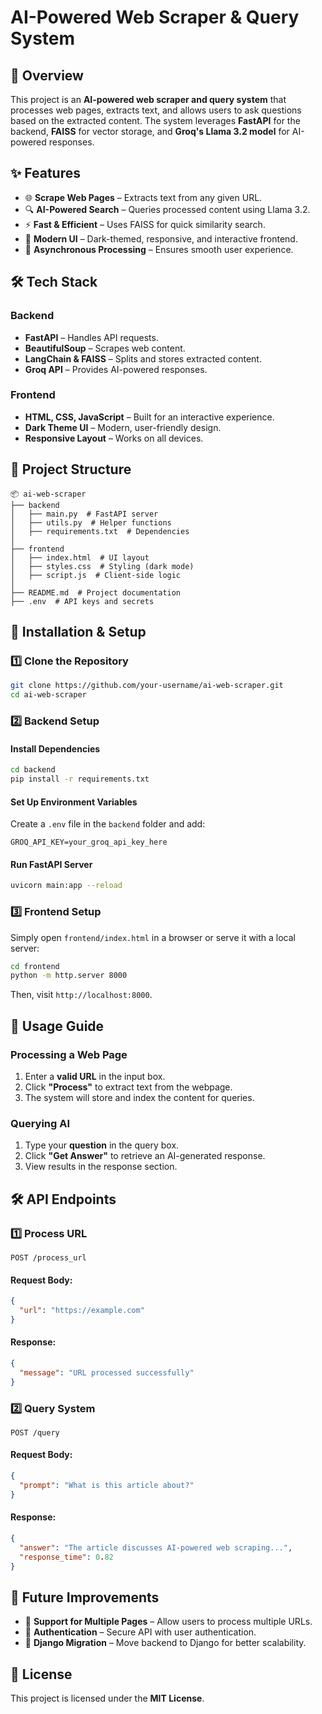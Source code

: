 # AI-Powered Web Scraper & Query System

## 🚀 Overview
This project is an **AI-powered web scraper and query system** that processes web pages, extracts text, and allows users to ask questions based on the extracted content. The system leverages **FastAPI** for the backend, **FAISS** for vector storage, and **Groq's Llama 3.2 model** for AI-powered responses.

## ✨ Features
- 🌐 **Scrape Web Pages** – Extracts text from any given URL.
- 🔍 **AI-Powered Search** – Queries processed content using Llama 3.2.
- ⚡ **Fast & Efficient** – Uses FAISS for quick similarity search.
- 🎨 **Modern UI** – Dark-themed, responsive, and interactive frontend.
- 🚀 **Asynchronous Processing** – Ensures smooth user experience.

## 🛠️ Tech Stack
### **Backend**
- **FastAPI** – Handles API requests.
- **BeautifulSoup** – Scrapes web content.
- **LangChain & FAISS** – Splits and stores extracted content.
- **Groq API** – Provides AI-powered responses.

### **Frontend**
- **HTML, CSS, JavaScript** – Built for an interactive experience.
- **Dark Theme UI** – Modern, user-friendly design.
- **Responsive Layout** – Works on all devices.

## 📂 Project Structure
```
📦 ai-web-scraper
├── backend
│   ├── main.py  # FastAPI server
│   ├── utils.py  # Helper functions
│   ├── requirements.txt  # Dependencies
│
├── frontend
│   ├── index.html  # UI layout
│   ├── styles.css  # Styling (dark mode)
│   ├── script.js  # Client-side logic
│
├── README.md  # Project documentation
├── .env  # API keys and secrets
```

## 🚀 Installation & Setup

### 1️⃣ Clone the Repository
```bash
git clone https://github.com/your-username/ai-web-scraper.git
cd ai-web-scraper
```

### 2️⃣ Backend Setup
#### **Install Dependencies**
```bash
cd backend
pip install -r requirements.txt
```
#### **Set Up Environment Variables**
Create a `.env` file in the `backend` folder and add:
```
GROQ_API_KEY=your_groq_api_key_here
```
#### **Run FastAPI Server**
```bash
uvicorn main:app --reload
```

### 3️⃣ Frontend Setup
Simply open `frontend/index.html` in a browser or serve it with a local server:
```bash
cd frontend
python -m http.server 8000
```
Then, visit `http://localhost:8000`.

## 🎯 Usage Guide
### **Processing a Web Page**
1. Enter a **valid URL** in the input box.
2. Click **"Process"** to extract text from the webpage.
3. The system will store and index the content for queries.

### **Querying AI**
1. Type your **question** in the query box.
2. Click **"Get Answer"** to retrieve an AI-generated response.
3. View results in the response section.

## 🛠️ API Endpoints
### **1️⃣ Process URL**
```http
POST /process_url
```
#### Request Body:
```json
{
  "url": "https://example.com"
}
```
#### Response:
```json
{
  "message": "URL processed successfully"
}
```

### **2️⃣ Query System**
```http
POST /query
```
#### Request Body:
```json
{
  "prompt": "What is this article about?"
}
```
#### Response:
```json
{
  "answer": "The article discusses AI-powered web scraping...",
  "response_time": 0.82
}
```

## 📌 Future Improvements
- 📌 **Support for Multiple Pages** – Allow users to process multiple URLs.
- 📌 **Authentication** – Secure API with user authentication.
- 📌 **Django Migration** – Move backend to Django for better scalability.


## 📝 License
This project is licensed under the **MIT License**.

